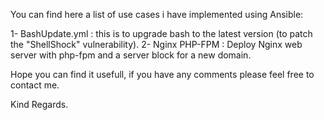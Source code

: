 You can find here a list of use cases i have implemented using Ansible:

1- BashUpdate.yml : this is to upgrade bash to the latest version (to patch the "ShellShock" vulnerability).
2- Nginx PHP-FPM : Deploy Nginx web server with php-fpm and a server block for a new domain.

Hope you can find it usefull, if you have any comments please feel free to contact me.

Kind Regards.
